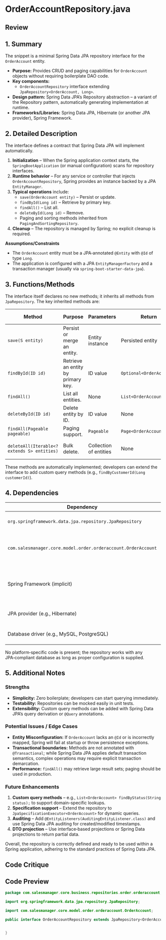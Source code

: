 # OrderAccountRepository.java

## Review

## 1. Summary
The snippet is a minimal Spring Data JPA repository interface for the `OrderAccount` entity.  
- **Purpose:** Provides CRUD and paging capabilities for `OrderAccount` objects without requiring boilerplate DAO code.  
- **Key components:**
  - `OrderAccountRepository` interface extending `JpaRepository<OrderAccount, Long>`.
- **Design pattern:** Spring Data JPA’s Repository abstraction – a variant of the Repository pattern, automatically generating implementation at runtime.  
- **Frameworks/Libraries:** Spring Data JPA, Hibernate (or another JPA provider), Spring Framework.  

## 2. Detailed Description
The interface defines a contract that Spring Data JPA will implement automatically.  
1. **Initialization** – When the Spring application context starts, the `SpringBootApplication` (or manual configuration) scans for repository interfaces.  
2. **Runtime behavior** – For any service or controller that injects `OrderAccountRepository`, Spring provides an instance backed by a JPA `EntityManager`.  
3. **Typical operations** include:  
   - `save(OrderAccount entity)` – Persist or update.  
   - `findById(Long id)` – Retrieve by primary key.  
   - `findAll()` – List all.  
   - `deleteById(Long id)` – Remove.  
   - Paging and sorting methods inherited from `PagingAndSortingRepository`.  
4. **Cleanup** – The repository is managed by Spring; no explicit cleanup is required.  

**Assumptions/Constraints**  
- The `OrderAccount` entity must be a JPA‑annotated `@Entity` with `@Id` of type `Long`.  
- The application is configured with a JPA `EntityManagerFactory` and a transaction manager (usually via `spring-boot-starter-data-jpa`).  

## 3. Functions/Methods
The interface itself declares no new methods; it inherits all methods from `JpaRepository`. The key inherited methods are:

| Method | Purpose | Parameters | Return | Side Effects |
|--------|---------|------------|--------|--------------|
| `save(S entity)` | Persist or merge an entity. | Entity instance | Persisted entity | Persists data, triggers cascade operations. |
| `findById(ID id)` | Retrieve an entity by primary key. | ID value | `Optional<OrderAccount>` | Reads from DB. |
| `findAll()` | List all entities. | None | `List<OrderAccount>` | Reads all records. |
| `deleteById(ID id)` | Delete entity by ID. | ID value | None | Removes record. |
| `findAll(Pageable pageable)` | Paging support. | `Pageable` | `Page<OrderAccount>` | Reads subset. |
| `deleteAll(Iterable<? extends S> entities)` | Bulk delete. | Collection of entities | None | Removes multiple records. |

These methods are automatically implemented; developers can extend the interface to add custom query methods (e.g., `findByCustomerId(Long customerId)`).

## 4. Dependencies
| Dependency | Category | Notes |
|------------|----------|-------|
| `org.springframework.data.jpa.repository.JpaRepository` | Spring Data JPA (third‑party) | Core of the repository abstraction. |
| `com.salesmanager.core.model.order.orderaccount.OrderAccount` | Project‑specific | JPA entity; must be annotated with `@Entity`, `@Table`, etc. |
| Spring Framework (implicit) | Framework | Provides dependency injection, transaction management, etc. |
| JPA provider (e.g., Hibernate) | Runtime | Handles persistence logic. |
| Database driver (e.g., MySQL, PostgreSQL) | Runtime | Required for actual DB access. |

No platform‑specific code is present; the repository works with any JPA‑compliant database as long as proper configuration is supplied.

## 5. Additional Notes
### Strengths
- **Simplicity:** Zero boilerplate; developers can start querying immediately.  
- **Testability:** Repositories can be mocked easily in unit tests.  
- **Extensibility:** Custom query methods can be added with Spring Data JPA’s query derivation or `@Query` annotations.  

### Potential Issues / Edge Cases
- **Entity Misconfiguration:** If `OrderAccount` lacks an `@Id` or is incorrectly mapped, Spring will fail at startup or throw persistence exceptions.  
- **Transactional boundaries:** Methods are not annotated with `@Transactional`; while Spring Data JPA applies default transaction semantics, complex operations may require explicit transaction demarcation.  
- **Performance:** `findAll()` may retrieve large result sets; paging should be used in production.  

### Future Enhancements
1. **Custom query methods** – e.g., `List<OrderAccount> findByStatus(String status);` to support domain-specific lookups.  
2. **Specification support** – Extend the repository to `JpaSpecificationExecutor<OrderAccount>` for dynamic queries.  
3. **Auditing** – Add `@EntityListeners(AuditingEntityListener.class)` and use Spring Data JPA auditing for created/modified timestamps.  
4. **DTO projection** – Use interface‑based projections or Spring Data projections to return partial data.  

Overall, the repository is correctly defined and ready to be used within a Spring application, adhering to the standard practices of Spring Data JPA.

## Code Critique



## Code Preview

```java
package com.salesmanager.core.business.repositories.order.orderaccount;

import org.springframework.data.jpa.repository.JpaRepository;

import com.salesmanager.core.model.order.orderaccount.OrderAccount;

public interface OrderAccountRepository extends JpaRepository<OrderAccount, Long> {


}



```
